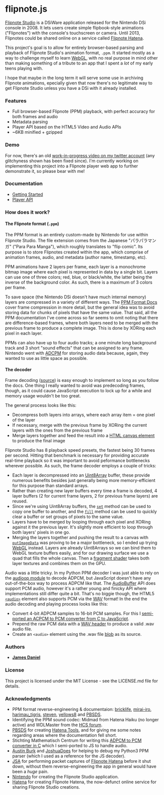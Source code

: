 # flipnote.js

[Flipnote Studio](http://flipnotestudio.nintendo.com/) is a DSiWare application released for the Nintendo DSi console in 2008. It lets users create simple flipbook-style animations ("Flipnotes") with the console's touchscreen or camera. Until 2013, Flipnotes could be shared online on a service called [Flipnote Hatena](flipnote.hatena.com).

This project's goal is to allow for entirely browser-based parsing and playback of Flipnote Studio's animation format, `.ppm`. It started mostly as a way to challenge myself to learn [WebGL](https://developer.mozilla.org/en-US/docs/Web/API/WebGL_API), with no real purpose in mind other than making something of a tribute to an app that I spent a *lot* of my early teens playing with. 

I hope that maybe in the long term it will serve some use in archiving Flipnote animations, epecially given that now there's no legitimate way to get Flipnote Studio unless you have a DSi with it already installed.

### Features

* Full browser-based Flipnote (PPM) playback, with perfect accuracy for both frames and audio
* Metadata parsing
* Player API based on the HTML5 Video and Audio APIs
* ~6KB minified + gzipped

### Demo

For now, there's an old [work-in-progress video on my twitter account](https://twitter.com/rakujira/status/950364766031306753) (any glitchyness shown has been fixed since). I'm currently working on implementing this project into a Flipnote player web app to further demonstrate it, so please bear with me! 

### Documentation

* [Getting Started](https://github.com/jaames/flipnote.js/blob/master/docs/getStarted.md)
* [Player API](https://github.com/jaames/flipnote.js/blob/master/docs/playerAPI.md)

### How does it work?

#### The Flipnote format (`.ppm`)

The PPM format is an entirely custom-made by Nintendo for use within Flipnote Studio. The file extension comes from the Japanese "パラパラマンガ" ("Para Para Manga"), which roughly translates to "flip comic". Its purpose is to store Flipnotes created within the app, which comprise of animation frames, audio, and metadata (author name, timestamp, etc).

PPM animations have 2 layers per frame, each layer is a monochrome bitmap image where each pixel is represented in data by a single bit. Layers can use one of three colors; red, blue, or black/white, the latter being the inverse of the background color. As such, there is a maximum of 3 colors per frame.  

To save space (the Nintendo DSi doesn't have much internal memory) layers are compressed in a variety of different ways. The [PPM Format Docs](https://github.com/pbsds/hatena-server/wiki/PPM-format) cover frame compression in more detail, but the general idea was to avoid storing data for chunks of pixels that have the same value. That said, all the PPM documentation I've come across so far seems to omit noting that there are difference-based frames, where both layers need to be merged with the previous frame to produce a complete image. This is done by XORing each pixel in each layer. 

PPMs can also have up to four audio tracks; a one minute long background track and 3 short "sound effects" that can be assigned to any frame. Nintendo went with [ADCPM](https://en.wikipedia.org/wiki/Adaptive_differential_pulse-code_modulation) for storing audio data because, again, they wanted to use as little space as possible.

#### The decoder

Frame decoding ([source](https://github.com/jaames/flipnote.js/blob/master/src/decoder/index.js#L296)) is easy enough to implement so long as you follow the docs. One thing I really wanted to avoid was predecoding frames, though, as it could cause JavaScript execution to lock up for a while and memory usage wouldn't be too great. 

The general process looks like this:
 
* Decompress both layers into arrays, where each array item = one pixel of the layer
* If necessary, merge with the previous frame by XORing the current layers with the ones from the previous frame
* Merge layers together and feed the result into a [HTML canvas element](https://developer.mozilla.org/en-US/docs/Web/API/HTMLCanvasElement) to produce the final image

Flipnote Studio has 8 playback speed presets, the fastest being 30 frames per second. Hitting that benchmark is necessary for providing accurate real-time playback so it was important to avoid peformance bottlenecks wherever possible. As such, the frame decoder employs a couple of tricks:

* Each layer is decompressed into an [Uint8Array](https://developer.mozilla.org/en-US/docs/Web/JavaScript/Reference/Global_Objects/Uint8Array) buffer, these provide numerous benefits besides just generally being more memory-efficient for this purpose than standard arrays.
* Rather than creating new layer buffers every time a frame is decoded, 4 layer buffers (2 for current frame layers, 2 for previous frame layers) are reused. 
* Since we're using Uint8Array buffers, the [`set`](https://developer.mozilla.org/en-US/docs/Web/JavaScript/Reference/Global_Objects/TypedArray/set) method can be used to copy one buffer to another, and the [`fill`](https://developer.mozilla.org/en-US/docs/Web/JavaScript/Reference/Global_Objects/TypedArray/fill) method can be used to quickly clear a buffer or set groups of pixels to the same value.
* Layers have to be merged by looping through each pixel and XORing against it the previous layer. It's slightly more efficient to loop through both layers' pixels in one go.
* Merging the layers together and pushing the result to a canvas with [`putImageData`](https://developer.mozilla.org/en-US/docs/Web/API/CanvasRenderingContext2D/putImageData) was proving to be a major bottleneck, so I ended up trying [WebGL](https://developer.mozilla.org/en-US/docs/Web/API/WebGL_API) instead. Layers are already Uint8Arrays so we can bind them to WebGL texture buffers easily, and for our drawing surface we use a quad that fills the whole canvas. Then a [fragment shader](https://github.com/jaames/flipnote.js/blob/master/src/webgl/fragmentShader.glsl.js) takes both layer textures and combines them on the GPU.

Audio was a little tricky. In my Python PPM decoder I was just able to rely on the [audioop module](https://docs.python.org/3.6/library/audioop.html#audioop.adpcm2lin) to decode ADPCM, but JavaScript doesn't have any out-of-the-box way to process ADPCM like that. The [AudioBuffer](https://developer.mozilla.org/en-US/docs/Web/API/AudioBuffer) API does support PCM audio, however it's a rather young and finicky API where implementations still differ quite a bit. That's no biggie though, the HTML5 [`<audio>`](https://developer.mozilla.org/en-US/docs/Web/HTML/Element/audio) element also supports PCM via the [WAV](https://en.wikipedia.org/wiki/WAV) format! In the end the audio decoding and playing process looks like this:

* Convert 4-bit ADPCM samples to 16-bit PCM samples. For this I [semi-ported an ACPCM to PCM converter from C to JavaScript](https://github.com/jaames/flipnote.js/blob/master/src/decoder/adpcm.js).
* Prepend the raw PCM data with a [WAV header](https://github.com/jaames/flipnote.js/blob/master/src/player/audio.js#L21) to produce a valid .wav audio file. 
* Create an `<audio>` element using the .wav file [blob](https://developer.mozilla.org/en-US/docs/Web/API/Blob) as its source. 

### Authors

* **[James Daniel](https://github.com/jaames)**

### License

This project is licensed under the MIT License - see the LICENSE.md file for details.

### Acknowledgments

* PPM format reverse-engineering & documentaion: [bricklife](http://ugomemo.g.hatena.ne.jp/bricklife/20090307/1236391313), [mirai-iro](http://mirai-iro.hatenablog.jp/entry/20090116/ugomemo_ppm), [harimau_tigris](http://ugomemo.g.hatena.ne.jp/harimau_tigris), [steven](http://www.dsibrew.org/wiki/User:Steven), [yellows8](http://www.dsibrew.org/wiki/User:Yellows8) and [PBSDS](https://github.com/pbsds).
* Identifying the PPM sound codec: Midmad from Hatena Haiku (no longer active) and WDLMaster from the [HCS forum](https://hcs64.com/mboard/forum.php).
* [PBSDS](https://github.com/pbsds) for creating [Hatena Tools](https://github.com/pbsds/Hatenatools), and for giving me some notes regarding areas where the documentation fell short. 
* Stichting Mathematisch Centrum for writing this [ADPCM to PCM converter in C](http://www.cs.columbia.edu/~gskc/Code/AdvancedInternetServices/SoundNoiseRatio/dvi_adpcm.c) which I semi-ported to JS to handle audio.
* [Austin Burk](https://sudomemo.net) and [JoshuaDoes](https://github.com/joshuadoes) for helping to debug my Python3 PPM parser (which I used as a reference for the JS decoder).
* [JSA](https://github.com/thejsa) for performing packet captures of [Flipnote Hatena](http://flipnote.hatena.com/thankyou) before it shut down, without them reverse-engineering the app in general would have been a *huge* pain.
* [Nintendo](https://www.nintendo.com/) for creating the Flipnote Studio application.
* [Hatena](http://www.hatena.ne.jp/) for creating Flipnote Hatena, the now-defunct online service for sharing Flipnote Studio creations.
